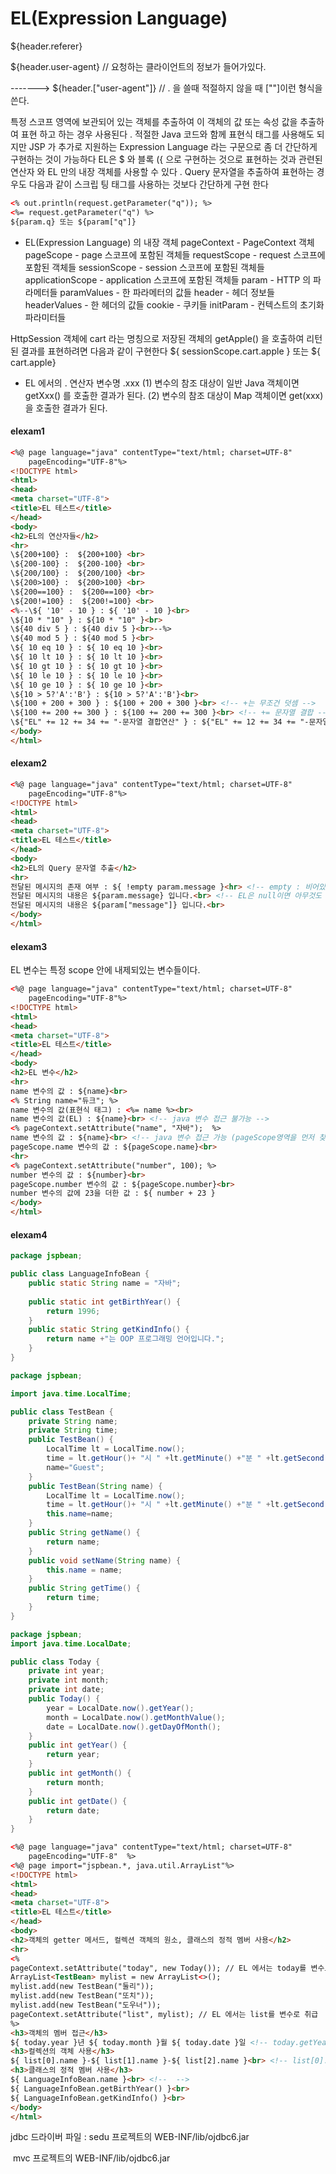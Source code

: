 # EL(Expression Language)

${header.referer}

${header.user-agent} // 요청하는 클라이언트의 정보가 들어가있다.

------->  ${header.["user-agent"]}    // . 을 쓸때 적절하지 않을 때 [""]이런 형식을 쓴다.

특정
스코프 영역에 보관되어 있는 객체를 추출하여 이 객체의 값 또는 속성 값을 추출하여 표현 하고 하는 경우 사용된다 . 적절한 Java 코드와 함께 표현식 태그를 사용해도 되지만 JSP 가 추가로 지원하는 Expression Language 라는 구문으로 좀 더 간단하게 구현하는 것이 가능하다
EL은 $ 와 블록 ({ 으로 구현하는 것으로 표현하는 것과 관련된 연산자 와 EL 만의 내장 객체를 사용할 수 있다 . Query 문자열을 추출하여 표현하는 경우도 다음과 같이 스크립 팅 태그를 사용하는 것보다 간단하게 구현 한다

```html
<% out.println(request.getParameter("q")); %>
<%= request.getParameter("q") %>
${param.q} 또는 ${param["q"]}
```

- EL(Expression Language) 의 내장 객체
  pageContext - PageContext 객체
  pageScope - page 스코프에 포함된 객체들
  requestScope - request 스코프에 포함된 객체들
  sessionScope - session 스코프에 포함된 객체들
  applicationScope - application 스코프에 포함된 객체들
  param - HTTP 의 파라메터들
  paramValues - 한 파라메터의 값들
  header - 헤더 정보들
  headerValues - 한 헤더의 값들
  cookie - 쿠키들
  initParam - 컨텍스트의 초기화 파라미터들

HttpSession 객체에 cart 라는 명칭으로 저장된 객체의 getApple() 을 호출하여 리턴된 결과를
표현하려면 다음과 같이 구현한다
${ sessionScope.cart.apple } 또는 ${ cart.apple}



- EL 에서의 . 연산자
  변수명 .xxx
  (1) 변수의 참조 대상이 일반 Java 객체이면 getXxx() 를 호출한 결과가 된다.
  (2) 변수의 참조 대상이 Map 객체이면 get(xxx) 을 호출한 결과가 된다.

#### elexam1

```html
<%@ page language="java" contentType="text/html; charset=UTF-8"
    pageEncoding="UTF-8"%>
<!DOCTYPE html>
<html>
<head>
<meta charset="UTF-8">
<title>EL 테스트</title>
</head>
<body>
<h2>EL의 연산자들</h2>
<hr>
\${200+100} :  ${200+100} <br> 
\${200-100} :  ${200-100} <br>
\${200/100} :  ${200/100} <br>
\${200>100} :  ${200>100} <br>
\${200==100} :  ${200==100} <br>
\${200!=100} :  ${200!=100} <br>
<%--\${ '10' - 10 } : ${ '10' - 10 }<br> 
\${10 * "10" } : ${10 * "10" }<br>  
\${40 div 5 } : ${40 div 5 }<br>--%>
\${40 mod 5 } : ${40 mod 5 }<br> 
\${ 10 eq 10 } : ${ 10 eq 10 }<br> 
\${ 10 lt 10 } : ${ 10 lt 10 }<br> 
\${ 10 gt 10 } : ${ 10 gt 10 }<br>
\${ 10 le 10 } : ${ 10 le 10 }<br>
\${ 10 ge 10 } : ${ 10 ge 10 }<br>
\${10 > 5?'A':'B'} : ${10 > 5?'A':'B'}<br>
\${100 + 200 + 300 } : ${100 + 200 + 300 }<br> <!-- +는 무조건 덧셈 -->
\${100 += 200 += 300 } : ${100 += 200 += 300 }<br> <!-- += 문자열 결합 -->
\${"EL" += 12 += 34 += "-문자열 결합연산" } : ${"EL" += 12 += 34 += "-문자열 결합연산" }
</body>
</html>
```

#### elexam2

```html
<%@ page language="java" contentType="text/html; charset=UTF-8"
    pageEncoding="UTF-8"%>
<!DOCTYPE html>
<html>
<head>
<meta charset="UTF-8">
<title>EL 테스트</title>
</head>
<body>
<h2>EL의 Query 문자열 추출</h2>
<hr>
전달된 메시지의 존재 여부 : ${ !empty param.message }<hr> <!-- empty : 비어있으면 -->
전달된 메시지의 내용은 ${param.message} 입니다.<br> <!-- EL은 null이면 아무것도 표현하지 않고 나온다. -->
전달된 메시지의 내용은 ${param["message"]} 입니다.<br>
</body>
</html>
```

#### elexam3

EL 변수는 특정 scope 안에 내제되있는 변수들이다.

```html
<%@ page language="java" contentType="text/html; charset=UTF-8"
    pageEncoding="UTF-8"%>
<!DOCTYPE html>
<html>
<head>
<meta charset="UTF-8">
<title>EL 테스트</title>
</head>
<body>
<h2>EL 변수</h2>
<hr>
name 변수의 값 : ${name}<br>
<% String name="듀크"; %>
name 변수의 값(표현식 태그) : <%= name %><br>
name 변수의 값(EL) : ${name}<br> <!-- java 변수 접근 불가능 -->
<% pageContext.setAttribute("name", "자바");  %>
name 변수의 값 : ${name}<br> <!-- java 변수 접근 가능 (pageScope영역을 먼저 찾기 때문에)-->
pageScope.name 변수의 값 : ${pageScope.name}<br>
<hr>
<% pageContext.setAttribute("number", 100); %>
number 변수의 값 : ${number}<br>
pageScope.number 변수의 값 : ${pageScope.number}<br>
number 변수의 값에 23을 더한 값 : ${ number + 23 }
</body>
</html>
```

#### elexam4

```java
package jspbean;

public class LanguageInfoBean {
	public static String name = "자바";
	
	public static int getBirthYear() {
		return 1996;
	}
	public static String getKindInfo() {
		return name +"는 OOP 프로그래밍 언어입니다.";
	}
}
```

```java
package jspbean;

import java.time.LocalTime;

public class TestBean {
	private String name;
	private String time;
	public TestBean() {
		LocalTime lt = LocalTime.now();
		time = lt.getHour()+ "시 " +lt.getMinute() +"분 " +lt.getSecond() +"초";
		name="Guest";
	}
	public TestBean(String name) {
		LocalTime lt = LocalTime.now();
		time = lt.getHour()+ "시 " +lt.getMinute() +"분 " +lt.getSecond() +"초";
		this.name=name;
	}
	public String getName() {
		return name;
	}
	public void setName(String name) {
		this.name = name;
	}
	public String getTime() {
		return time;
	}
}
```

```java
package jspbean;
import java.time.LocalDate;

public class Today {
	private int year;
	private int month;
	private int date;
	public Today() {
		year = LocalDate.now().getYear();
		month = LocalDate.now().getMonthValue();
		date = LocalDate.now().getDayOfMonth();
	}
	public int getYear() {
		return year;
	}
	public int getMonth() {
		return month;
	}
	public int getDate() {
		return date;
	}	
}
```

```html
<%@ page language="java" contentType="text/html; charset=UTF-8"
    pageEncoding="UTF-8"  %>
<%@ page import="jspbean.*, java.util.ArrayList"%>
<!DOCTYPE html>
<html>
<head>
<meta charset="UTF-8"> 
<title>EL 테스트</title> 
</head>
<body>
<h2>객체의 getter 메서드, 컬렉션 객체의 원소, 클래스의 정적 멤버 사용</h2> 
<hr>
<%
pageContext.setAttribute("today", new Today()); // EL 에서는 today를 변수로 취급
ArrayList<TestBean> mylist = new ArrayList<>();
mylist.add(new TestBean("둘리"));
mylist.add(new TestBean("또치"));
mylist.add(new TestBean("도우너"));
pageContext.setAttribute("list", mylist); // EL 에서는 list를 변수로 취급
%>
<h3>객체의 멤버 접근</h3>
${ today.year }년 ${ today.month }월 ${ today.date }일 <!-- today.getYear와 같다. -->
<h3>컬렉션의 객체 사용</h3>
${ list[0].name }-${ list[1].name }-${ list[2].name }<br> <!-- list[0].getName와 같다. -->
<h3>클래스의 정적 멤버 사용</h3>
${ LanguageInfoBean.name }<br> <!--  -->
${ LanguageInfoBean.getBirthYear() }<br>
${ LanguageInfoBean.getKindInfo() }<br> 
</body>
</html>
```

jdbc 드라이버 파일 : sedu 프로젝트의 WEB-INF/lib/ojdbc6.jar

​								mvc 프로젝트의 WEB-INF/lib/ojdbc6.jar